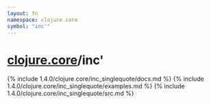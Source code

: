 ```yaml
---
layout: fn
namespace: clojure.core
symbol: "inc'"
---
```


# [clojure.core](../)/inc'

{% include 1.4.0/clojure.core/inc_singlequote/docs.md %}
{% include 1.4.0/clojure.core/inc_singlequote/examples.md %}
{% include 1.4.0/clojure.core/inc_singlequote/src.md %}

